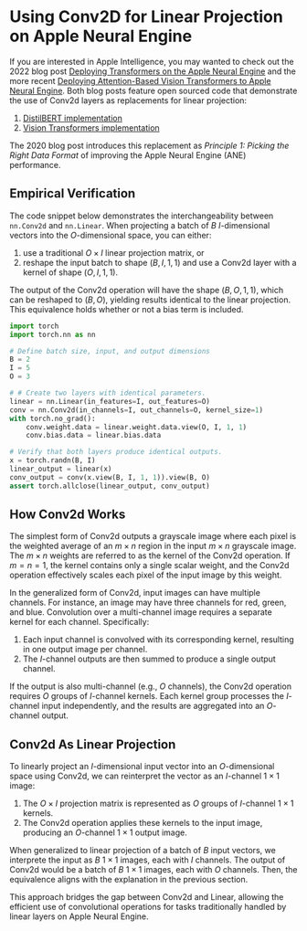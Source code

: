 # Using Conv2D for Linear Projection on Apple Neural Engine

If you are interested in Apple Intelligence, you may wanted to check out the 2022 blog post [Deploying Transformers on the Apple Neural Engine](https://machinelearning.apple.com/research/neural-engine-transformers) and the more recent [Deploying Attention-Based Vision Transformers to Apple Neural Engine](https://machinelearning.apple.com/research/vision-transformers).  Both blog posts feature open sourced code that demonstrate the use of Conv2d layers as replacements for linear projection:

1. [DistilBERT implementation](https://github.com/apple/ml-ane-transformers/blob/main/ane_transformers/huggingface/distilbert.py)
2. [Vision Transformers implementation](https://github.com/apple/ml-vision-transformers-ane/blob/main/vision_transformers/attention_utils.py)

The 2020 blog post introduces this replacement as *Principle 1: Picking the Right Data Format* of improving the Apple Neural Engine (ANE) performance.

## Empirical Verification

The code snippet below demonstrates the interchangeability between `nn.Conv2d` and `nn.Linear`.  When projecting a batch of $B$ $I$-dimensional vectors into the $O$-dimensional space, you can either:

1. use a traditional $O\times I$ linear projection matrix, or
2. reshape the input batch to shape $(B, I, 1, 1)$ and use a Conv2d layer with a kernel of shape $(O, I, 1, 1)$.

The output of the Conv2d operation will have the shape $(B, O, 1, 1)$, which can be reshaped to $(B, O)$, yielding results identical to the linear projection. This equivalence holds whether or not a bias term is included.

```python
import torch
import torch.nn as nn

# Define batch size, input, and output dimensions
B = 2
I = 5
O = 3

# # Create two layers with identical parameters.
linear = nn.Linear(in_features=I, out_features=O)
conv = nn.Conv2d(in_channels=I, out_channels=O, kernel_size=1)
with torch.no_grad():
    conv.weight.data = linear.weight.data.view(O, I, 1, 1)
    conv.bias.data = linear.bias.data

# Verify that both layers produce identical outputs.
x = torch.randn(B, I)
linear_output = linear(x)
conv_output = conv(x.view(B, I, 1, 1)).view(B, O)
assert torch.allclose(linear_output, conv_output)
```

## How Conv2d Works

The simplest form of Conv2d outputs a grayscale image where each pixel is the weighted average of an $m\times n$ region in the input $m\times n$ grayscale image.  The $m\times n$ weights are referred to as the kernel of the Conv2d operation.  If $m=n=1$, the kernel contains only a single scalar weight, and the Conv2d operation effectively scales each pixel of the input image by this weight.

In the generalized form of Conv2d, input images can have multiple channels.  For instance, an image may have three channels for red, green, and blue.  Convolution over a multi-channel image requires a separate kernel for each channel.  Specifically:

1. Each input channel is convolved with its corresponding kernel, resulting in one output image per channel.
2. The $I$-channel outputs are then summed to produce a single output channel.

If the output is also multi-channel (e.g., $O$ channels), the Conv2d operation requires $O$ groups of $I$-channel kernels.  Each kernel group processes the $I$-channel input independently, and the results are aggregated into an $O$-channel output.

## Conv2d As Linear Projection

To linearly project an $I$-dimensional input vector into an $O$-dimensional space using Conv2d, we can reinterpret the vector as an $I$-channel $1\times 1$ image:

1. The $O\times I$ projection matrix is represented as $O$ groups of $I$-channel $1\times 1$ kernels.
2. The Conv2d operation applies these kernels to the input image, producing an $O$-channel $1\times 1$ output image.

When generalized to linear projection of a batch of $B$ input vectors, we interprete the input as $B$ $1\times 1$ images, each with $I$ channels.  The output of Conv2d would be a batch of $B$ $1\times 1$ images, each with $O$ channels.  Then, the equivalence aligns with the explanation in the previous section.

This approach bridges the gap between Conv2d and Linear, allowing the efficient use of convolutional operations for tasks traditionally handled by linear layers on Apple Neural Engine.
